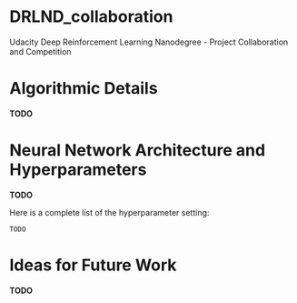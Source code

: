 # DRLND_collaboration
Udacity Deep Reinforcement Learning Nanodegree - Project Collaboration and Competition

# Algorithmic Details

**TODO**

# Neural Network Architecture and Hyperparameters

**TODO**

Here is a complete list of the hyperparameter setting:
 
```
TODO
```

# Ideas for Future Work

**TODO**
